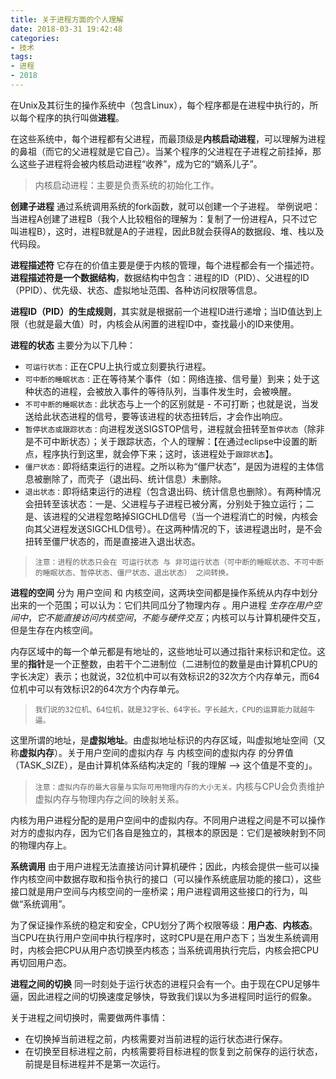 ```yaml
---
title: 关于进程方面的个人理解
date: 2018-03-31 19:42:48
categories:
- 技术
tags:
- 进程
- 2018
---
```


在Unix及其衍生的操作系统中（包含Linux），每个程序都是在进程中执行的，所以每个程序的执行叫做**进程**。

在这些系统中，每个进程都有父进程，而最顶级是**内核启动进程**，可以理解为进程的鼻祖（而它的父进程就是它自己）。当某个程序的父进程在子进程之前挂掉，那么这些子进程将会被内核启动进程“收养”，成为它的“嫡系儿子”。

> 内核启动进程：主要是负责系统的初始化工作。

**创建子进程** 通过系统调用系统的fork函数，就可以创建一个子进程。
举例说吧：当进程A创建了进程B（我个人比较粗俗的理解为：复制了一份进程A，只不过它叫进程B），这时，进程B就是A的子进程，因此B就会获得A的数据段、堆、栈以及代码段。

<!-- more -->

**进程描述符**  它存在的价值主要是便于内核的管理，每个进程都会有一个描述符。**进程描述符是一个数据结构**，数据结构中包含：进程的ID（PID）、父进程的ID（PPID）、优先级、状态、虚拟地址范围、各种访问权限等信息。

**进程ID（PID）的生成规则**，其实就是根据前一个进程ID进行递增；当ID值达到上限（也就是最大值）时，内核会从闲置的进程ID中，查找最小的ID来使用。

**进程的状态** 主要分为以下几种：
- `可运行状态：`正在CPU上执行或立刻要执行进程。
- `可中断的睡眠状态：`正在等待某个事件（如：网络连接、信号量）到来；处于这种状态的进程，会被放入事件的等待队列，当事件发生时，会被唤醒。
- `不可中断的睡眠状态：`此状态与上一个的区别就是 - 不可打断；也就是说，当发送给此状态进程的信号，要等该进程的状态扭转后，才会作出响应。
- `暂停状态或跟踪状态：`向进程发送SIGSTOP信号，进程就会扭转至`暂停状态`（除非是不可中断状态）；关于跟踪状态，个人的理解：【在通过eclipse中设置的断点，程序执行到这里，就会停下来；这时，该进程处于`跟踪状态`】。
- `僵尸状态：`即将结束运行的进程。之所以称为“僵尸状态”，是因为进程的主体信息被删除了，而壳子（退出码、统计信息）未删除。
- `退出状态：`即将结束运行的进程（包含退出码、统计信息也删除）。有两种情况会扭转至该状态：一是、父进程与子进程已被分离，分别处于独立运行；二是、该进程的父进程忽略掉SIGCHLD信号（当一个进程消亡的时候，内核会向其父进程发送SIGCHLD信号）。在这两种情况的下，该进程退出时，是不会扭转至僵尸状态的，而是直接进入退出状态。

> `注意：进程的状态只会在 可运行状态 与 非可运行状态（可中断的睡眠状态、不可中断的睡眠状态、暂停状态、僵尸状态、退出状态） 之间转换。`

**进程的空间** 分为 用户空间 和 内核空间，这两块空间都是操作系统从内存中划分出来的一个范围；可以认为：它们共同瓜分了物理内存 。用户进程 *生存在用户空间中*，*它不能直接访问内核空间*，*不能与硬件交互*；内核可以与计算机硬件交互，但是生存在内核空间。

内存区域中的每一个单元都是有地址的，这些地址可以通过指针来标识和定位。这里的**指针**是一个正整数，由若干个二进制位（二进制位的数量是由计算机CPU的字长决定）表示；也就说，32位机中可以有效标识2的32次方个内存单元，而64位机中可以有效标识2的64次方个内存单元。

> `我们说的32位机、64位机，就是32字长、64字长。字长越大，CPU的运算能力就越牛逼。`

这里所谓的地址，是**虚拟地址**。由虚拟地址标识的内存区域，叫虚拟地址空间（又称**虚拟内存**）。关于用户空间的虚拟内存 与 内核空间的虚拟内存 的分界值（TASK_SIZE），是由计算机体系结构决定的「我的理解 --> 这个值是不变的」。

> `注意：虚拟内存的最大容量与实际可用物理内存的大小无关。`内核与CPU会负责维护虚拟内存与物理内存之间的映射关系。

内核为用户进程分配的是用户空间中的虚拟内存。不同用户进程之间是不可以操作对方的虚拟内存，因为它们各自是独立的，其根本的原因是：它们是被映射到不同的物理内存上。

**系统调用** 由于用户进程无法直接访问计算机硬件；因此，内核会提供一些可以操作内核空间中数据存取和指令执行的接口（可以操作系统底层功能的接口），这些接口就是用户空间与内核空间的一座桥梁；用户进程调用这些接口的行为，叫做“系统调用”。

为了保证操作系统的稳定和安全，CPU划分了两个权限等级：**用户态**、**内核态**。当CPU在执行用户空间中执行程序时，这时CPU是在用户态下；当发生系统调用时，内核会把CPU从用户态切换至内核态；当系统调用执行完后，内核会把CPU再切回用户态。

**进程之间的切换** 同一时刻处于运行状态的进程只会有一个。由于现在CPU足够牛逼，因此进程之间的切换速度足够快，导致我们误以为多进程同时运行的假象。

关于进程之间切换时，需要做两件事情：
- 在切换掉当前进程之前，内核需要对当前进程的运行状态进行保存。
- 在切换至目标进程之前，内核需要将目标进程的恢复到之前保存的运行状态，前提是目标进程并不是第一次运行。


